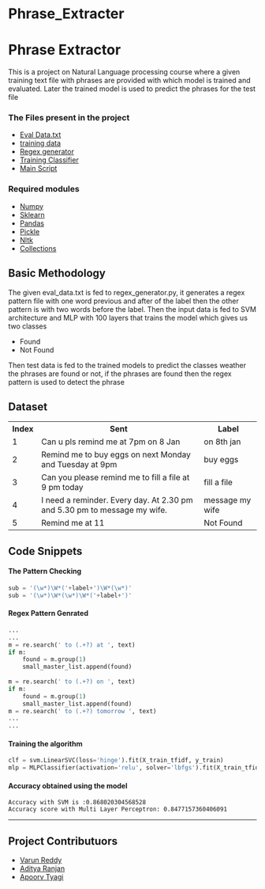 # Phrase_Extracter
# Phrase Extractor
This is a project on Natural Language processing course where a given training text file with phrases are provided with which model is trained and evaluated. Later the trained model is used to predict the phrases for the test file

### The Files present in the project

<ul>
    <a href="https://github.com/varunreddy24/phrase_extractor/blob/master/eval_data.txt" target="_blank"><li>Eval Data.txt</li></a>
    <a href="https://github.com/varunreddy24/phrase_extractor/blob/master/training_data.tsv"><li>training data</li></a>
    <a href="https://github.com/varunreddy24/phrase_extractor/blob/master/regex_generator.py"><li>Regex generator</li></a>
    <a href="https://github.com/varunreddy24/phrase_extractor/blob/master/training_classifier.py"><li>Training Classifier</li></a>
    <a href="https://github.com/varunreddy24/phrase_extractor/blob/master/script.ipynb"><li>Main Script</li></a>
</ul>

### Required modules
* [Numpy](https://docs.scipy.org/doc/)
* [Sklearn](https://scikit-learn.org/stable/tutorial/basic/tutorial.html)
* [Pandas](http://pandas.pydata.org/pandas-docs/stable/)
* [Pickle](https://docs.python.org/3/library/pickle.html)
* [Nltk](https://www.nltk.org/)
* [Collections](https://docs.python.org/2/library/collections.html)

## Basic Methodology
The given eval_data.txt is fed to regex_generator.py, it generates a regex pattern file with one word previous and after of the label 
then the other pattern is with two words before the label.
Then the input data is fed to SVM architecture and MLP with 100 layers that trains the model which gives us two classes
<ul>
<li>Found</li>
<li>Not Found</li>
</ul>
Then test data is fed to the trained models to predict the classes weather the phrases are found or not,
if the phrases are found then the regex pattern is used to detect the phrase 

## Dataset

<table style="width:100%">
    <tr>
        <th>Index</th>
        <th>Sent</th>
        <th>Label</th>
    </tr>
    <tr>
        <td>1</td>
        <td>Can u pls remind me at 7pm on 8 Jan</td>
        <td>on 8th jan</td>
    </tr>
    <tr>
        <td>2</td>
        <td>Remind me to buy eggs on next Monday and Tuesday at 9pm</td>
        <td>buy eggs</td>
    </tr>
    <tr>
        <td>3</td>
        <td>Can you please remind me to fill a file at 9 pm today</td>
        <td> fill a file</td>
    </tr>
    <tr>
        <td>4</td>
        <td>I need a reminder. Every day. At 2.30 pm and 5.30 pm to message my wife.</td>
        <td>message my wife</td>
    </tr>
    <tr>
        <td>5</td>
        <td>Remind me at 11</td>
        <td>Not Found</td>
    </tr>
</table>


## Code Snippets

#### The Pattern Checking
```python
sub = '(\w*)\W*('+label+')\W*(\w*)'
sub = '(\w*)\W*(\w*)\W*('+label+')'
```
#### Regex Pattern Genrated
```python
...
...
m = re.search(' to (.+?) at ', text)
if m:
    found = m.group(1)
    small_master_list.append(found)
    
m = re.search(' to (.+?) on ', text)
if m:
    found = m.group(1)
    small_master_list.append(found)
m = re.search(' to (.+?) tomorrow ', text)
...
...
```

#### Training the algorithm
```python
clf = svm.LinearSVC(loss='hinge').fit(X_train_tfidf, y_train)
mlp = MLPClassifier(activation='relu', solver='lbfgs').fit(X_train_tfidf, y_train)
```
#### Accuracy obtained using the model
```
Accuracy with SVM is :0.868020304568528
Accuracy score with Multi Layer Perceptron: 0.8477157360406091
```

---

## Project Contributuors

* [Varun Reddy](https://www.github.com/varunreddy24)
* [Aditya Ranjan](https://www.github.com/adityaranjan8)
* [Apoorv Tyagi](https://www.github.com/apoorvtyagi)

